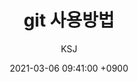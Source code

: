 ---
layout: post
title:  "git 사용방법"
summary: git 기본
author: KSJ
date: '2021-03-06 09:41:00 +0900'
category: git
---